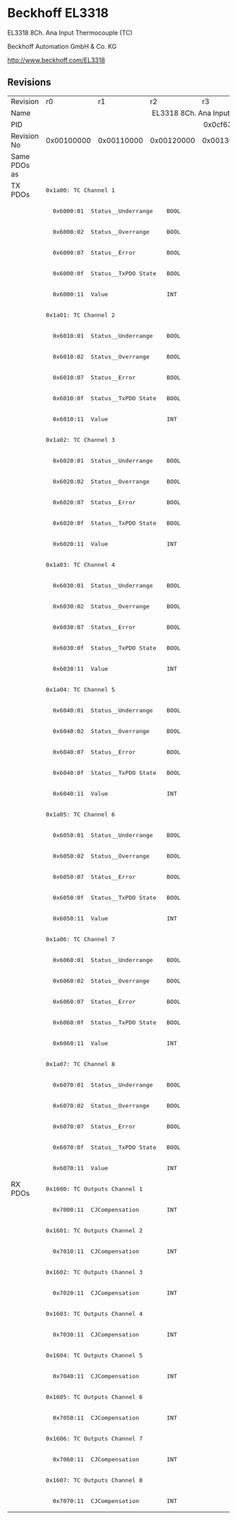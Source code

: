 # Beckhoff EL3318

EL3318 8Ch. Ana Input Thermocouple (TC)

Beckhoff Automation GmbH & Co. KG

http://www.beckhoff.com/EL3318

## Revisions
<table>
<tr >
<td>Revision</td>
<td><div class="foo">r0</div></td>
<td><div class="foo">r1</div></td>
<td><div class="foo">r2</div></td>
<td><div class="foo">r3</div></td>
<td><div class="foo">r4</div></td>
<td><div class="foo">r5</div></td>
<td><div class="foo">r6</div></td>
</tr>
<tr >
<td>Name</td>
<td colspan=7 align="center"><div class="foo">EL3318 8Ch. Ana Input Thermocouple (TC)</div></td>
</tr>
<tr >
<td>PID</td>
<td colspan=7 align="center"><div class="foo">0x0cf63052</div></td>
</tr>
<tr >
<td>Revision No</td>
<td>0x00100000</td>
<td>0x00110000</td>
<td>0x00120000</td>
<td>0x00130000</td>
<td>0x00140000</td>
<td>0x00150000</td>
<td>0x00160000</td>
</tr>
<tr >
<td>Same PDOs as</td>
<td colspan=7 align="center"></td>
</tr>
<tr class="txpdo pdosection">
<td rowspan=48 valign=top>TX PDOs</td>
<td colspan=7 align="left"><pre>0x1a00: TC Channel 1</pre></td>
<td></td>
</tr>
<tr class="txpdo">
<td colspan=7 align="left"><pre>  0x6000:01  Status__Underrange    BOOL</pre></td>
</tr>
<tr class="txpdo">
<td colspan=7 align="left"><pre>  0x6000:02  Status__Overrange     BOOL</pre></td>
</tr>
<tr class="txpdo">
<td colspan=7 align="left"><pre>  0x6000:07  Status__Error         BOOL</pre></td>
</tr>
<tr class="txpdo">
<td colspan=7 align="left"><pre>  0x6000:0f  Status__TxPDO State   BOOL</pre></td>
</tr>
<tr class="txpdo">
<td colspan=7 align="left"><pre>  0x6000:11  Value                 INT</pre></td>
</tr>
<tr class="txpdo pdosection">
<td colspan=7 align="left"><pre>0x1a01: TC Channel 2</pre></td>
</tr>
<tr class="txpdo">
<td colspan=7 align="left"><pre>  0x6010:01  Status__Underrange    BOOL</pre></td>
</tr>
<tr class="txpdo">
<td colspan=7 align="left"><pre>  0x6010:02  Status__Overrange     BOOL</pre></td>
</tr>
<tr class="txpdo">
<td colspan=7 align="left"><pre>  0x6010:07  Status__Error         BOOL</pre></td>
</tr>
<tr class="txpdo">
<td colspan=7 align="left"><pre>  0x6010:0f  Status__TxPDO State   BOOL</pre></td>
</tr>
<tr class="txpdo">
<td colspan=7 align="left"><pre>  0x6010:11  Value                 INT</pre></td>
</tr>
<tr class="txpdo pdosection">
<td colspan=7 align="left"><pre>0x1a02: TC Channel 3</pre></td>
</tr>
<tr class="txpdo">
<td colspan=7 align="left"><pre>  0x6020:01  Status__Underrange    BOOL</pre></td>
</tr>
<tr class="txpdo">
<td colspan=7 align="left"><pre>  0x6020:02  Status__Overrange     BOOL</pre></td>
</tr>
<tr class="txpdo">
<td colspan=7 align="left"><pre>  0x6020:07  Status__Error         BOOL</pre></td>
</tr>
<tr class="txpdo">
<td colspan=7 align="left"><pre>  0x6020:0f  Status__TxPDO State   BOOL</pre></td>
</tr>
<tr class="txpdo">
<td colspan=7 align="left"><pre>  0x6020:11  Value                 INT</pre></td>
</tr>
<tr class="txpdo pdosection">
<td colspan=7 align="left"><pre>0x1a03: TC Channel 4</pre></td>
</tr>
<tr class="txpdo">
<td colspan=7 align="left"><pre>  0x6030:01  Status__Underrange    BOOL</pre></td>
</tr>
<tr class="txpdo">
<td colspan=7 align="left"><pre>  0x6030:02  Status__Overrange     BOOL</pre></td>
</tr>
<tr class="txpdo">
<td colspan=7 align="left"><pre>  0x6030:07  Status__Error         BOOL</pre></td>
</tr>
<tr class="txpdo">
<td colspan=7 align="left"><pre>  0x6030:0f  Status__TxPDO State   BOOL</pre></td>
</tr>
<tr class="txpdo">
<td colspan=7 align="left"><pre>  0x6030:11  Value                 INT</pre></td>
</tr>
<tr class="txpdo pdosection">
<td colspan=7 align="left"><pre>0x1a04: TC Channel 5</pre></td>
</tr>
<tr class="txpdo">
<td colspan=7 align="left"><pre>  0x6040:01  Status__Underrange    BOOL</pre></td>
</tr>
<tr class="txpdo">
<td colspan=7 align="left"><pre>  0x6040:02  Status__Overrange     BOOL</pre></td>
</tr>
<tr class="txpdo">
<td colspan=7 align="left"><pre>  0x6040:07  Status__Error         BOOL</pre></td>
</tr>
<tr class="txpdo">
<td colspan=7 align="left"><pre>  0x6040:0f  Status__TxPDO State   BOOL</pre></td>
</tr>
<tr class="txpdo">
<td colspan=7 align="left"><pre>  0x6040:11  Value                 INT</pre></td>
</tr>
<tr class="txpdo pdosection">
<td colspan=7 align="left"><pre>0x1a05: TC Channel 6</pre></td>
</tr>
<tr class="txpdo">
<td colspan=7 align="left"><pre>  0x6050:01  Status__Underrange    BOOL</pre></td>
</tr>
<tr class="txpdo">
<td colspan=7 align="left"><pre>  0x6050:02  Status__Overrange     BOOL</pre></td>
</tr>
<tr class="txpdo">
<td colspan=7 align="left"><pre>  0x6050:07  Status__Error         BOOL</pre></td>
</tr>
<tr class="txpdo">
<td colspan=7 align="left"><pre>  0x6050:0f  Status__TxPDO State   BOOL</pre></td>
</tr>
<tr class="txpdo">
<td colspan=7 align="left"><pre>  0x6050:11  Value                 INT</pre></td>
</tr>
<tr class="txpdo pdosection">
<td colspan=7 align="left"><pre>0x1a06: TC Channel 7</pre></td>
</tr>
<tr class="txpdo">
<td colspan=7 align="left"><pre>  0x6060:01  Status__Underrange    BOOL</pre></td>
</tr>
<tr class="txpdo">
<td colspan=7 align="left"><pre>  0x6060:02  Status__Overrange     BOOL</pre></td>
</tr>
<tr class="txpdo">
<td colspan=7 align="left"><pre>  0x6060:07  Status__Error         BOOL</pre></td>
</tr>
<tr class="txpdo">
<td colspan=7 align="left"><pre>  0x6060:0f  Status__TxPDO State   BOOL</pre></td>
</tr>
<tr class="txpdo">
<td colspan=7 align="left"><pre>  0x6060:11  Value                 INT</pre></td>
</tr>
<tr class="txpdo pdosection">
<td colspan=7 align="left"><pre>0x1a07: TC Channel 8</pre></td>
</tr>
<tr class="txpdo">
<td colspan=7 align="left"><pre>  0x6070:01  Status__Underrange    BOOL</pre></td>
</tr>
<tr class="txpdo">
<td colspan=7 align="left"><pre>  0x6070:02  Status__Overrange     BOOL</pre></td>
</tr>
<tr class="txpdo">
<td colspan=7 align="left"><pre>  0x6070:07  Status__Error         BOOL</pre></td>
</tr>
<tr class="txpdo">
<td colspan=7 align="left"><pre>  0x6070:0f  Status__TxPDO State   BOOL</pre></td>
</tr>
<tr class="txpdo">
<td colspan=7 align="left"><pre>  0x6070:11  Value                 INT</pre></td>
</tr>
<tr class="rxpdo pdosection">
<td rowspan=16 valign=top>RX PDOs</td>
<td colspan=7 align="left"><pre>0x1600: TC Outputs Channel 1</pre></td>
<td></td>
</tr>
<tr class="rxpdo">
<td colspan=7 align="left"><pre>  0x7000:11  CJCompensation        INT</pre></td>
</tr>
<tr class="rxpdo pdosection">
<td colspan=7 align="left"><pre>0x1601: TC Outputs Channel 2</pre></td>
</tr>
<tr class="rxpdo">
<td colspan=7 align="left"><pre>  0x7010:11  CJCompensation        INT</pre></td>
</tr>
<tr class="rxpdo pdosection">
<td colspan=7 align="left"><pre>0x1602: TC Outputs Channel 3</pre></td>
</tr>
<tr class="rxpdo">
<td colspan=7 align="left"><pre>  0x7020:11  CJCompensation        INT</pre></td>
</tr>
<tr class="rxpdo pdosection">
<td colspan=7 align="left"><pre>0x1603: TC Outputs Channel 4</pre></td>
</tr>
<tr class="rxpdo">
<td colspan=7 align="left"><pre>  0x7030:11  CJCompensation        INT</pre></td>
</tr>
<tr class="rxpdo pdosection">
<td colspan=7 align="left"><pre>0x1604: TC Outputs Channel 5</pre></td>
</tr>
<tr class="rxpdo">
<td colspan=7 align="left"><pre>  0x7040:11  CJCompensation        INT</pre></td>
</tr>
<tr class="rxpdo pdosection">
<td colspan=7 align="left"><pre>0x1605: TC Outputs Channel 6</pre></td>
</tr>
<tr class="rxpdo">
<td colspan=7 align="left"><pre>  0x7050:11  CJCompensation        INT</pre></td>
</tr>
<tr class="rxpdo pdosection">
<td colspan=7 align="left"><pre>0x1606: TC Outputs Channel 7</pre></td>
</tr>
<tr class="rxpdo">
<td colspan=7 align="left"><pre>  0x7060:11  CJCompensation        INT</pre></td>
</tr>
<tr class="rxpdo pdosection">
<td colspan=7 align="left"><pre>0x1607: TC Outputs Channel 8</pre></td>
</tr>
<tr class="rxpdo">
<td colspan=7 align="left"><pre>  0x7070:11  CJCompensation        INT</pre></td>
</tr>
</table>
